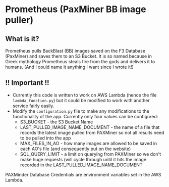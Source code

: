 # Prometheus (PaxMiner BB image puller)

## What is it?
Prometheus pulls BackBlast (BB) images saved on the F3 Database (PaxMiner) and saves them to an S3 Bucket. 
It is so named because in Greek mythology Prometheus steals fire from the gods and delivers it to humans.
(And I could name it anything I want since I wrote it!)

## !! Important !!
* Currently this code is written to work on AWS Lambda (hence the file `lambda_function.py`) but it could be 
modified to work with another service fairly easily.
* Modify the `configuration.py` file to make any modifications to the functionality of the app. Currently only four values can be configured:
  * S3_BUCKET - the S3 Bucket Name
  * LAST_PULLED_IMAGE_NAME_DOCUMENT - the name of a file that records the latest image pulled from PAXMiner so not all results need to be pulled into the app
  * MAX_FILES_IN_AO - how many images are allowed to be saved in each AO's file (and consequently put on the website)
  * SQL_QUERY_LIMIT - a limit on querying from PAXMiner so we don't make huge requests (will cycle through until it hits the image recorded in the LAST_PULLED_IMAGE_NAME_DOCUMENT

PAXMinder Database Credentials are environment variables set in the AWS Lambda.
